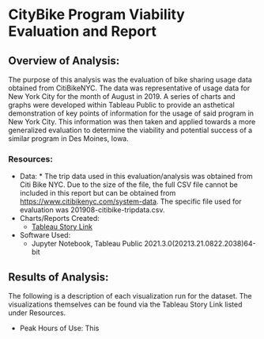 # CityBike Program Viability Evaluation and Report

## Overview of Analysis:
The purpose of this analysis was the evaluation of bike sharing usage data obtained from CitiBikeNYC.  The data was representative of usage data for New York City for the month of August in 2019.  A series of charts and graphs were developed within Tableau Public to provide an asthetical demonstration of key points of information for the usage of said program in New York City.  This information was then taken and applied towards a more generalized evaluation to determine the viability and potential success of a similar program in Des Moines, Iowa.  

###  Resources:
*    Data:
    *  The trip data used in this evaluation/analysis was obtained from Citi Bike NYC.  Due to the size of the file, the full CSV file cannot be included in this report but can be obtained from https://www.citibikenyc.com/system-data.  The specific file used for evaluation was 201908-citibike-tripdata.csv.  
*  Charts/Reports Created:
   *  [Tableau Story Link](https://public.tableau.com/app/profile/jeffrey.purvis/viz/CitiBikeDataEvaluation/Bike-shareProgramViabilityEvaluation?publish=yes)
*  Software Used:
      *    Jupyter Notebook, Tableau Public 2021.3.0(20213.21.0822.2038)64-bit


##  Results of Analysis:
The following is a description of each visualization run for the dataset.  The visualizations themselves can be found via the Tableau Story Link listed under Resources.
*  Peak Hours of Use:
This 
